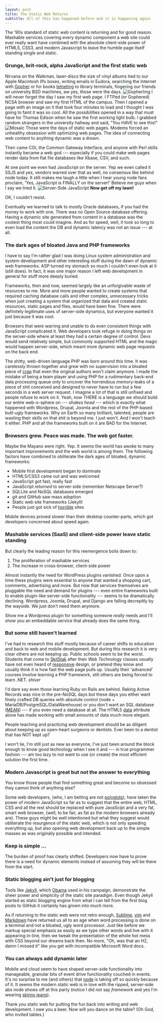 ```yaml
---
layout: post
title: The Static Web Returns
subtitle: All of this has happened before and it is happening again
---
```


The '90s standard of static web content is returning and for good
reason. Mashable services covering every dynamic component a web site
could ever really want have combined with the absolute client-side power
of HTML5, CSS3, and modern Javascript to leave the humble page itself
standing single and static.

### Grunge, brit-rock, alpha JavaScript and the first static web


Nirvana on the Walkman, laser-discs the size of vinyl albums tied to
our Apple Macintosh IIfx boxes, writing emails in Eudora, searching the
Internet with [Gopher][] or for books [telneting][] to library terminals,
fingering our friends on university BSD machines, aw yes, those were the
days.
![GopherImg][]
I will never forget the day I saw my first web page. I FTPed (or
Gophered) NCSA browser and saw my first HTML of the campus. Then
I opened a page with an image on it that took four minutes to load and
I thought I was going to faint it was so cool. All the possibilities
opened in a way that must have for Thomas Edison when he saw the
first working light bulb. I grabbed random strangers in the university
hallway and said, "You HAVE to see this!"
![Mosaic][]
Those were the days of static web pages. Modems forced an unhealthy
obsession with optimizing web pages. The idea of connecting web
content to anything dynamic was a dream.

Then came CGI, the Common Gateway Interface, and anyone with Perl skills
instantly became a web god --- especially if you could make web pages
render data from flat file databases like Xbase, CSV, and such.

At one point we even had JavaScript on the server. Yep we even called it
SSJS and yes, vendors warred over that as well, no consensus like behind
node today. It still makes me laugh a little when I hear young node fans
proclaim, 'Yes, JavaScript is FINALLY on the server!' Believe me guys when
I say we tried it.
![Server-Side JavaScript][]
**Now get off my lawn!**

OK, I couldn't resist.

Eventually we learned to talk to mostly Oracle databases, if you had
the money to work with one. There was no Open Source database
offering. Having a dynamic site generated from content in a database
was the coolest thing most could imagine. And as for speed, well, it
took so long to even load the content the DB and dynamic latency was
not an issue --- at all.

### The dark ages of bloated Java and PHP frameworks

I have to say I'm rather glad I was doing Linux system administration
and system development and other interesting stuff during the dawn of
dynamic web frameworks. ASP turned my stomach so much I couldn't even look
at it (still does). In fact, it was one major reason I left web
development in general for stuff more deeply buried.

Frameworks, then and now, seemed largely like an unforgivable waste of
resources to me. More and more people wanted to create systems that
required caching database calls and other complex, unnecessary tricks when
just creating a system that organized that data and created static
resources, static pages and files, would have been fine. There were
definitely legitimate uses of server-side dynamics, but everyone
wanted it just because it was cool.

Browsers that were warring and unable to do even consistent things
with JavaScript complicated it. Web developers took refuge in doing
things on the server-side where at least they had a certain degree of
control. Devs would send relatively simple, but commonly supported
HTML and the magic would happen server-side, which meant more dynamic
web page requests on the back end.

The shitty, web-driven language PHP was born around this time. It was
carelessly thrown together and grew with no supervision into a bloated
piece of [crap][] that even the original authors won't claim anymore. I
made the mistake of being a team player and using PHP for a rudimentary
back-end data processing queue only to uncover the horrendous memory-leaks
of a piece of shit conceived and designed to never have to run but a few
seconds in a web server request. I imagine a lot of that is still unfixed
and people refuse to work on it. Yeah, now THERE is a language we should
build our entire web-o-sphere on --- *shakes head* --- which is exactly
what happened with Wordpress, Drupal, Joomla and the rest of the PHP-based
butt-ugly frameworks. Why on Earth so many brilliant, talented, people are
wasting their skills on that shit is beyond me. I just won't. And I won't
teach it either. PHP and all the frameworks built on it are BAD for the
Internet.

### Browsers grew. Peace was made. The web got faster.

Maybe the Mayans were right. Yep. It seems the world has awoke to many
important improvements and the web world is among them. The following
factors have combined to obliterate the dark ages of bloated, dynamic
frameworks:

* Mobile first development began to dominate
* HTML5/CSS3 came out and was welcomed
* JavaScript got fast, really fast
* JavaScript *returned* to server-side (remember Netscape Server?)
* SQLLite and NoSQL databases emerged
* git and GitHub saw mass adoption
* Static web site frameworks (Jekyll)
* People just got sick of [horrible][] sites

Mobile devices proved slower than their desktop counter-parts, which
got developers concerned about speed again.

### Mashable services (SaaS) and client-side power leave static standing

But clearly the leading reason for this reemergence boils down to:

1. The proliferation of mashable services
1. The increase in cross-browser, client-side power

Almost instantly the need for WordPress plugins vanished. Once upon a time
these plugins were essential to anyone that wanted a shopping cart,
comments, advertising and more. But now that services themselves are
pluggable the need and demand for plugins --- even entire
frameworks built to enable plugin-like server-side functionality --- seems
to be dramatically declining. Wordpress, Joomla, Drupal, and Django are
falling decrepitly by the wayside. We just don't need them anymore.

Show me a Wordpress plugin for something someone *really* needs and
I'll show you an embeddable service that already does the same thing.

### But some still haven't learned

I've had to research this stuff mostly because of career shifts to
education and back to web and mobile development. But during this research
it is very clear others are not keeping up. Public schools seem to be the
worst. Students that come to [SkilStak][] after their *Web Technology*
classes usually have not even heard of [responsive][] design, or pretend
they know and usually think it is how fast the web page pulls up. Usually
their 'advanced' courses involve learning a PHP framework, still others
are being forced to learn .NET. *shiver*

I'd dare say even those learning Ruby on Rails are behind. Raking Active
Records was nice in the pre-NoSQL days but these days you either want
finely crafted DB queries with absolute control (node +
MariaDB/PostgreSQL/DataWarehouse) or you don't want an SQL database 
([MEAN][]) --- if you even need a database at all. The HTML5 [data][]
attribute alone has made working with small amounts of data much more
elegant.

People teaching and practicing web development should be as diligent
about keeping up as open-heart surgeons or dentists. Ever been to
a dentist that has NOT kept up?

I won't lie, I'm still just as new as everyone, I've just been around
the block enough to know good technology when I see it and --- in
true programmer fashion --- am too lazy to not want to use (or create)
the most efficient solution the first time.

### Modern Javascript is great but not the answer to everything

You know those people that find something great and become so obsessed
they cannot think of anything else?

Some web developers, (who, I am betting are not [polyglots][]), have taken the
power of modern JavaScript so far as to suggest that the entire web, HTML,
CSS and all the rest should be replaced with pure JavaScipt and a very
fat, smart web browser, (well, to be fair, as fat as the modern browsers
already are). These guys might be well intentioned but what they suggest
would obliterate the resurgence of the static web, which is not only
speeding everything up, but also opening web development back up to the
simple masses as was originally possible and intended.

### Keep is simple ...

The burden of proof has clearly shifted. Developers now have to prove
there is a need for dynamic elements instead of assuming they will be
there from the start.

### Static blogging ain't just for blogging

Tools like [Jekyll][], which [Obama][] used in his campaign, demonstrate
the sheer power and simplicity of the static site paradigm. Even though
Jekyll started as static blogging engine from what I can tell from the
first blog posts to GitHub it certainly has grown into much more.

As if returning to the static web were not retro enough, [Sublime][],
[vim][] and [Markdown][] have returned us all to an age when word
processing is done on a terminal and not a bloated, ugly word
processor. Just like before we markup special emphasis as easily as we
type other words and live with it appearing in-line, then we tweak the
presentation of the whole hot mess with CSS beyond our dreams back
then. No more, "Oh, was that an H2, damn I missed it" like you get
with incompatible Microsoft Word docs.

### You can always add dynamic later

Mobile and cloud seem to have shaped server-side functionality into
manageable, granular bits of event drive functionality couched in events.
It's no surprise to me (and others) that [node][] is taking off so quickly
because of it. It seems the modern static web is in love with the ripped,
server-side abs node shows off at this party (notice I did not say
*framework* and yes I'm wearing [skinny jeans][]).

Thank you static web for putting the fun back into writing and web
development. I owe you a beer. Now will you dance on the table? (Oh
God, who invited tables.)

[Gopher]: http://en.wikipedia.org/wiki/Gopher_(protocol)
[GopherImg]: /images/archie-gopher2.png
[Jekyll]: /images/jekyll.png
[MEAN]: http://mean.io
[Markdown]: https://help.github.com/articles/github-flavored-markdown
[Mosaic]: /images/mosaic.jpg
[Obama]: http://kylerush.net/blog/meet-the-obama-campaigns-250-million-fundraising-platform/
[Server-Side JavaScript]: /images/ssjs.gif
[SkilStak]: http://skilstak.com
[Sublime]: http://www.sublimetext.com/
[crap]: http://blog.ircmaxell.com/2013/09/rambling-on-internals.html
[data]: http://html5doctor.com/html5-custom-data-attributes/
[horrible]: http://lakenorman.com
[node]: http://nodejs.org
[polyglots]: http://programming.oreilly.com/2013/11/polyglot-programming-what-is-it-and-why-should-you-be-using-it.html
[responsive]: http://johnpolacek.github.io/scrolldeck.js/decks/responsive/
[skinny jeans]: https://twitter.com/noahlz/status/365519263236235266
[telneting]: http://en.wikipedia.org/wiki/Telnet
[vim]: http:///vim.org
